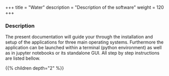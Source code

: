 +++
title = "Water"
description = "Description of the software"
weight = 120
+++

### Description

The present documentation will guide your through the installation and setup of the applications for three main operating systems. Furthermore the application can be launched within a terminal (python environment) as well as in jupyter notebooks or its standalone GUI. All step by step instructions are listed bellow.


{{% children depth="2" %}}
